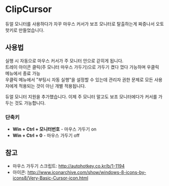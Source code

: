 # ClipCursor
듀얼 모니터를 사용하다가 자꾸 마우스 커서가 보조 모니터로 탈출하는게 짜증나서 오토핫키로 만들었습니다.
## 사용법
실행 시 자동으로 마우스 커서가 주 모니터 안으로 갇히게 됩니다.  
트레이 아이콘 클릭(주 모니터 마우스 가두기)으로 가두기 켰다 껐다 가능하며 우클릭 메뉴에서 종료 가능  
우클릭 메뉴에서 "부팅시 자동 실행"을 설정할 수 있는데 관리자 권한 문제로 모든 사용자에게 적용되는 것이 아닌 개별 적용됩니다.  

듀얼 모니터 지원을 추가했습니다. 이제 주 모니터 말고도 보조 모니터에다가 커서를 가두는 것도 가능합니다.
### 단축키
* **Win + Ctrl + 모니터번호** - 마우스 가두기 on
* **Win + Ctrl + 0** - 마우스 가두기 off
## 참고
* 마우스 가두기 스크립트: <http://autohotkey.co.kr/b/1-1194>
* 아이콘: <http://www.iconarchive.com/show/windows-8-icons-by-icons8/Very-Basic-Cursor-icon.html>
